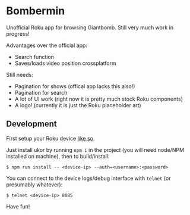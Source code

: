 # Bombermin #

Unofficial Roku app for browsing Giantbomb. Still very much work in progress!

Advantages over the official app:

+ Search function
+ Saves/loads video position crossplatform

Still needs:

+ Pagination for shows (offical app lacks this also!)
+ Pagination for search
+ A lot of UI work (right now it is pretty much stock Roku components)
+ A logo! (currently it is just the Roku placeholder art)

## Development ##

First setup your Roku device [like so](https://blog.roku.com/developer/developer-setup-guide).

Just install ukor by running `npm i` in the project (you will need node/NPM installed on machine), then to build/install:

```
$ npm run install -- <device-ip> --auth=<username>:<password>
```

You can connect to the device logs/debug interface with `telnet` (or presumably whatever):

```
$ telnet <device-ip> 8085
```

Have fun!
